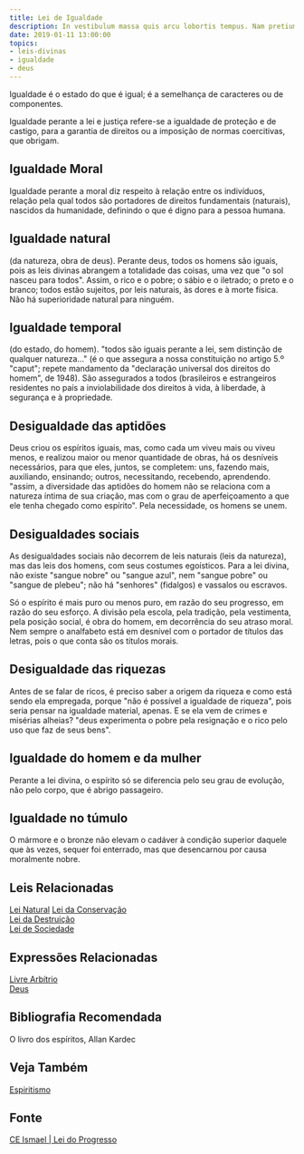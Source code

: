 ```yaml
---
title: Lei de Igualdade
description: In vestibulum massa quis arcu lobortis tempus. Nam pretium arcu in odio vulputate luctus.
date: 2019-01-11 13:00:00
topics: 
- leis-divinas
- igualdade
- deus
---
```


Igualdade é o estado do que é igual; é a semelhança de caracteres ou de
componentes.

Igualdade perante a lei e justiça refere-se a igualdade de proteção e de
castigo, para a garantia de direitos ou a imposição de normas coercitivas, que
obrigam.

## Igualdade Moral
Igualdade perante a moral diz respeito à relação entre os indivíduos, relação
pela qual todos são portadores de direitos fundamentais (naturais), nascidos da
humanidade, definindo o que é digno para a pessoa humana.

## Igualdade natural
(da natureza, obra de deus). Perante deus, todos os homens são iguais, pois as
leis divinas abrangem a totalidade das coisas, uma vez que "o sol nasceu para
todos". Assim, o rico e o pobre; o sábio e o iletrado; o preto e o branco; todos
estão sujeitos, por leis naturais, às dores e à morte física. Não há
superioridade natural para ninguém.

## Igualdade temporal
(do estado, do homem). "todos são iguais perante a lei, sem distinção de
qualquer natureza..." (é o que assegura a nossa constituição no artigo 5.º
"caput"; repete mandamento da "declaração universal dos direitos do homem", de
1948). São assegurados a todos (brasileiros e estrangeiros residentes no país a
inviolabilidade dos direitos à vida, à liberdade, à segurança e à propriedade.

## Desigualdade das aptidões
Deus criou os espíritos iguais, mas, como cada um viveu mais ou viveu menos, e
realizou maior ou menor quantidade de obras, há os desníveis necessários, para
que eles, juntos, se completem: uns, fazendo mais, auxiliando, ensinando;
outros, necessitando, recebendo, aprendendo. "assim, a diversidade das aptidões
do homem não se relaciona com a natureza íntima de sua criação, mas com o grau
de aperfeiçoamento a que ele tenha chegado como espírito". Pela necessidade, os
homens se unem.

## Desigualdades sociais
As desigualdades sociais não decorrem de leis naturais (leis da natureza), mas
das leis dos homens, com seus costumes egoísticos. Para a lei divina, não existe
"sangue nobre" ou "sangue azul", nem "sangue pobre" ou "sangue de plebeu"; não
há "senhores" (fidalgos) e vassalos ou escravos. 

Só o espírito é mais puro ou menos puro, em razão do seu progresso, em razão do
seu esforço. A divisão pela escola, pela tradição, pela vestimenta, pela posição
social, é obra do homem, em decorrência do seu atraso moral. Nem sempre o
analfabeto está em desnível com o portador de títulos das letras, pois o que
conta são os títulos morais.

## Desigualdade das riquezas
Antes de se falar de ricos, é preciso saber a origem da riqueza e como está
sendo ela empregada, porque "não é possível a igualdade de riqueza", pois seria
pensar na igualdade material, apenas. E se ela vem de crimes e misérias alheias?
"deus experimenta o pobre pela resignação e o rico pelo uso que faz de seus
bens".

## Igualdade do homem e da mulher
Perante a lei divina, o espírito só se diferencia pelo seu grau de evolução, não
pelo corpo, que é abrigo passageiro.

## Igualdade no túmulo
O mármore e o bronze não elevam o cadáver à condição superior daquele que às
vezes, sequer foi enterrado, mas que desencarnou por causa moralmente nobre.



## Leis Relacionadas
[Lei Natural](../natural)
[Lei da Conservação](../conservacao)  
[Lei da Destruição](../conservacao)  
[Lei de Sociedade](../sociedade)  

## Expressões Relacionadas
[Livre Arbítrio](/sobre/livre-arbitrio)  
[Deus](/sobre/deus)

## Bibliografia Recomendada
O livro dos espíritos, Allan Kardec  

## Veja Também
[Espiritismo](/espiritismo)

## Fonte
[CE Ismael | Lei do Progresso](https://www.ceismael.com.br/download/apostila/apost1.htm)
